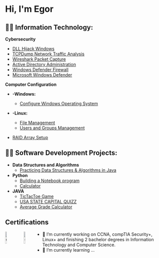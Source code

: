 <h1>Hi, I'm Egor

<h2>👨‍💻 Information Technology:</h2>

<b>Cybersecurity</b>
  - [DLL Hijack Windows](https://github.com/EgorGranon/DLL-Hijack-Windows/tree/main)
  - [TCPDump Network Traffic Analysis](https://github.com/EgorGranon/Network-Traffic-Analysis-with-TCPDump)
  - [Wireshark Packet Capture](https://github.com/EgorGranon/Wireshark-Packet-Capture)
  - [Active Directory Administration](https://github.com/EgorGranon/Active-Directory-Administration/tree/main)
  - [Windows Defender Firewall](https://github.com/EgorGranon/Windows-Defender-Firewall)
  - [Microsoft Windows Defender](https://github.com/EgorGranon/Microsoft-Windows-Defender)

<b>Computer Configuration</b>
  
  - <b>-Windows:</b>
  
    - [Configure Windows Operating System](https://github.com/EgorGranon/Configure-Windows-Operating-System)
  
  - <b>-Linux:</b>
  
    - [File Management](https://github.com/EgorGranon/Linux-Configuration)
    - [Users and Groups Management](https://github.com/EgorGranon/Users-and-Groups-Management)

  - [RAID Array Setup](https://github.com/EgorGranon/Raid-Array-Setup-on-Server)
<h2>👨‍💻 Software Development Projects:</h2>

- <b>Data Structures and Algorithms</b>
  - [Practicing Data Structures & Algorithms in Java](https://github.com/EgorGranon/DSA-JAVA)
- <b>Python</b>
  - [Building a Notebook program](https://github.com/EgorGranon/Building-a-Notebook)
  - [Calculator](https://github.com/EgorGranon/Calculator-/blob/main/calculator.py)
- <b>JAVA</b>
  - [TicTacToe Game](https://github.com/EgorGranon/TicTacToe/tree/main)
  - [USA STATE CAPITAL QUIZZ](https://github.com/EgorGranon/USA-STATE-CAPITALS-QUIZZ)
  - [Average Grade Calculator](https://github.com/EgorGranon/Average-Grade-Calculator/tree/main)
 

<h2>Certifications</h2>

[<img src="https://imgur.com/qXWHza2.png" height="10%" width="10%" alt="Comptia" style="float:left; margin-right:10px;">](https://www.credly.com/badges/21415fba-41eb-4ab8-a28a-aa029b838aa9/public_url)
[<img src="https://imgur.com/kjxaInX.png" height="10%" width="10%" alt="Comptia" style="float:left; margin-right:10px;">](https://www.credly.com/badges/93868ebe-833b-4bb7-80d9-8ea56a9ddf3a/public_url)

- 🔭 I’m currently working on CCNA, compTIA Security+, Linux+ and finishing 2 bachelor degrees in Information Technology and Computer Science.
- 🌱 I’m currently learning ...
